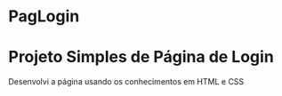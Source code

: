 # PagLogin

<h1>Projeto Simples de Página de Login</h1>

Desenvolvi a página usando os conhecimentos em HTML e CSS
